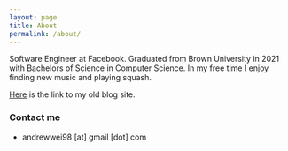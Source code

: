 ```yaml
---
layout: page
title: About
permalink: /about/
---
```


Software Engineer at Facebook.
Graduated from Brown University in 2021 with Bachelors of Science in Computer Science.
In my free time I enjoy finding new music and playing squash.

[Here](http://www.sudocat.blogspot.com/) is the link to my old blog site.

### Contact me

- andrewwei98 [at] gmail [dot] com
